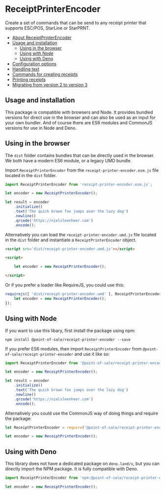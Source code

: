 # ReceiptPrinterEncoder

Create a set of commands that can be send to any receipt printer that supports ESC/POS, StarLine or StarPRNT.

- [About ReceiptPrinterEncoder](../README.md)
- [Usage and installation](usage.md)
  - [Using in the browser](#direct-use-in-the-browser)
  - [Using with Node](#using-with-node)
  - [Using with Deno](#using-with-deno)
- [Configuration options](configuration.md)
- [Handling text](text.md)
- [Commands for creating receipts](commands.md)
- [Printing receipts](printing.md)
- [Migrating from version 2 to version 3](changes.md)

## Usage and installation

This package is compatible with browsers and Node. It provides bundled versions for direct use in the browser and can also be used as an input for your own bundler. And of course there are ES6 modules and CommonJS versions for use in Node and Deno.

## Using in the browser

The `dist` folder contains bundles that can be directly used in the browser. We both have a modern ES6 module, or a legacy UMD bundle.

Import `ReceiptPrinterEncoder` from the `receipt-printer-encoder.esm.js` file located in the `dist` folder.

```js
import ReceiptPrinterEncoder from 'receipt-printer-encoder.esm.js';

let encoder = new ReceiptPrinterEncoder();

let result = encoder
    .initialize()
    .text('The quick brown fox jumps over the lazy dog')
    .newline()
    .qrcode('https://nielsleenheer.com')
    .encode();
```

Alternatively you can load the `receipt-printer-encoder.umd.js` file located in the `dist` folder and instantiate a `ReceiptPrinterEncoder` object. 

```html
<script src='dist/receipt-printer-encoder.umd.js'></script>

<script>

    let encoder = new ReceiptPrinterEncoder();

</script>
```
Or if you prefer a loader like RequireJS, you could use this:

```js
requirejs([ 'dist/receipt-printer-encoder.umd' ], ReceiptPrinterEncoder => {
    let encoder = new ReceiptPrinterEncoder();
});
```

## Using with Node

If you want to use this libary, first install the package using npm:

    npm install @point-of-sale/receipt-printer-encoder --save

If you prefer ES6 modules, then import `ReceiptPrinterEncoder` from `@point-of-sale/receipt-printer-encoder` and use it like so:

```js
import ReceiptPrinterEncoder from '@point-of-sale/receipt-printer-encoder';

let encoder = new ReceiptPrinterEncoder();

let result = encoder
    .initialize()
    .text('The quick brown fox jumps over the lazy dog')
    .newline()
    .qrcode('https://nielsleenheer.com')
    .encode();
```

Alternatively you could use the CommonJS way of doing things and require the package:

```js
let ReceiptPrinterEncoder = require('@point-of-sale/receipt-printer-encoder');

let encoder = new ReceiptPrinterEncoder();
```

## Using with Deno

This library does not have a dedicated package on `deno.land/x`, but you can directly import the NPM package. It is fully compatible with Deno.

```js
import ReceiptPrinterEncoder from 'npm:@point-of-sale/receipt-printer-encoder';

let encoder = new ReceiptPrinterEncoder();
```